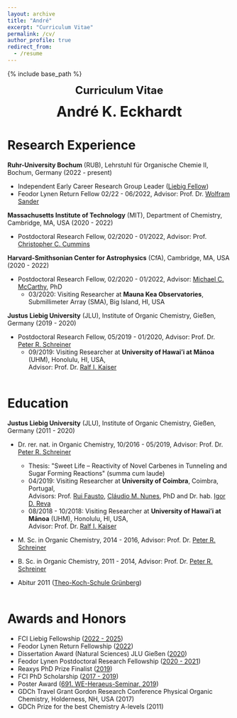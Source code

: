 ```yaml
---
layout: archive
title: "André"
excerpt: "Curriculum Vitae"
permalink: /cv/
author_profile: true
redirect_from:
  - /resume
---
```


{% include base_path %}
<p align="center"> <font size="5"><b>Curriculum Vitae</b></font></p>
<p align="center"> <font size="6"><b>André K. Eckhardt</b></font></p>

Research Experience
======
<b>Ruhr-University Bochum</b> (RUB), Lehrstuhl für Organische Chemie II, Bochum, Germany (2022 - present)

* Independent Early Career Research Group Leader ([Liebig Fellow](https://www.vci.de/(not-generated)/fonds/stipendien/liebig-stipendium/seiten.jsp))
* Feodor Lynen Return Fellow 02/22 - 06/2022, Advisor: Prof. Dr. [Wolfram Sander](https://www.ruhr-uni-bochum.de/oc2/index.html)

<b>Massachusetts Institute of Technology</b> (MIT), Department of Chemistry, Cambridge, MA, USA (2020 - 2022)

* Postdoctoral Research Fellow, 02/2020 - 01/2022, Advisor: Prof. [Christopher C. Cummins](https://ccclab.mit.edu/)

<b>Harvard-Smithsonian Center for Astrophysics</b> (CfA), Cambridge, MA, USA (2020 - 2022)

* Postdoctoral Research Fellow, 02/2020 - 01/2022, Advisor: [Michael C. McCarthy](https://www.cfa.harvard.edu/amp/mccarthygroup/index.html), PhD
	* 03/2020: Visiting Researcher at <b>Mauna Kea Observatories</b>, Submillimeter Array (SMA), Big Island, HI, USA<br/>
	
<b>Justus Liebig University</b> (JLU), Institute of Organic Chemistry, Gießen, Germany (2019 - 2020)

* Postdoctoral Research Fellow, 05/2019 - 01/2020, Advisor: Prof. Dr. [Peter R. Schreiner](https://www.uni-giessen.de/fbz/fb08/Inst/organische-chemie/agschreiner)
	* 09/2019: Visiting Researcher at <b>University of Hawaiʻi at Mānoa</b> (UHM), Honolulu, HI, USA,<br/>
	Advisor: Prof. Dr. [Ralf I. Kaiser](https://uhmreactiondynamics.org/)<br/><br/>


Education
======
<b>Justus Liebig University</b> (JLU), Institute of Organic Chemistry, Gießen, Germany (2011 - 2020)

* Dr. rer. nat. in Organic Chemistry, 10/2016 - 05/2019, Advisor: Prof. Dr. [Peter R. Schreiner](https://www.uni-giessen.de/fbz/fb08/Inst/organische-chemie/agschreiner)
	* Thesis: "Sweet Life – Reactivity of Novel Carbenes in Tunneling and Sugar Forming Reactions" (summa cum laude)
	* 04/2019: Visiting Researcher at <b>University of Coimbra</b>, Coimbra, Portugal,<br/>
	Advisors: Prof. [Rui Fausto](http://www.qui.uc.pt/%7Erfausto/homepage/), [Cláudio M. Nunes](https://www.uc.pt/uid/tcc/people/Claudio_Nunes), PhD and Dr. hab. [Igor D. Reva](http://www.qui.uc.pt/~reva/)
	* 08/2018 - 10/2018: Visiting Researcher at <b>University of Hawaiʻi at Mānoa</b> (UHM), Honolulu, HI, USA,<br/>
	Advisor: Prof. Dr. [Ralf I. Kaiser](https://uhmreactiondynamics.org/)
* M. Sc. in Organic Chemistry, 2014 - 2016, Advisor: Prof. Dr. [Peter R. Schreiner](https://www.uni-giessen.de/fbz/fb08/Inst/organische-chemie/agschreiner)
* B. Sc. in Organic Chemistry, 2011 - 2014, Advisor: Prof. Dr. [Peter R. Schreiner](https://www.uni-giessen.de/fbz/fb08/Inst/organische-chemie/agschreiner)<br/>

* Abitur 2011 ([Theo-Koch-Schule Grünberg](https://www.theokoch.schule/))<br/><br/>


Awards and Honors
======
* FCI Liebig Fellowship ([2022 - 2025](https://www.vci.de/(not-generated)/fonds/stipendien/liebig-stipendium/seiten.jsp))
* Feodor Lynen Return Fellowship ([2022](https://www.humboldt-foundation.de/en/connect/explore-the-humboldt-network/singleview?tx_rsmavhsolr_solrview%5BpPersonId%5D=1209506&cHash=4dc63f656b61b2c6620402dc58491c1f))
* Dissertation Award (Natural Sciences) JLU Gießen ([2020](https://www.uni-giessen.de/ueber-uns/pressestelle/pm/digitaler-rueckblick-auf-das-ausnahmejahr-2020))
* Feodor Lynen Postdoctoral Research Fellowship ([2020 - 2021](https://www.humboldt-foundation.de/en/connect/explore-the-humboldt-network/singleview?tx_rsmavhsolr_solrview%5BpPersonId%5D=1209506&cHash=4dc63f656b61b2c6620402dc58491c1f))
* Reaxys PhD Prize Finalist ([2019](https://www.elsevier.com/solutions/reaxys/reaxys-phd-prize/2019-finalists))
* FCI PhD Scholarship ([2017 - 2019](https://www.vci.de/fonds/stipendien/kekule-stipendium/seiten.jsp))
* Poster Award ([691. WE-Heraeus-Seminar, 2019](https://www.we-heraeus-stiftung.de/veranstaltungen/seminare/2019/physical-organic-chemistry-recent-developments-in-instrumentation-structure-theory-and-mechanisms/))
* GDCh Travel Grant Gordon Research Conference Physical Organic Chemistry, Holderness, NH, USA (2017)
* GDCh Prize for the best Chemistry A-levels (2011)

